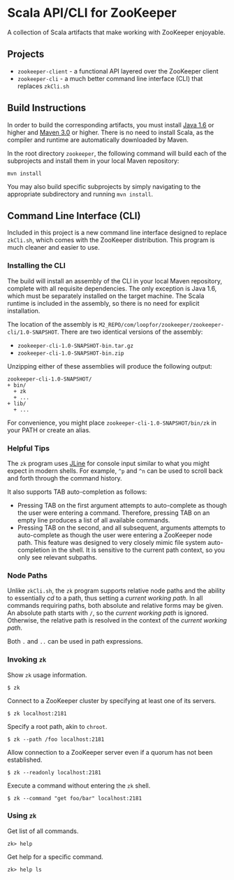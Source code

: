 # Scala API/CLI for ZooKeeper
A collection of Scala artifacts that make working with ZooKeeper enjoyable.

## Projects
* `zookeeper-client` - a functional API layered over the ZooKeeper client
* `zookeeper-cli` - a much better command line interface (CLI) that replaces `zkCli.sh`

## Build Instructions
In order to build the corresponding artifacts, you must install [Java 1.6](http://www.java.com/en/download/index.jsp) or
higher and [Maven 3.0](http://maven.apache.org/download.cgi) or higher. There is no need to install Scala, as the compiler and
runtime are automatically downloaded by Maven.

In the root directory `zookeeper`, the following command will build each of the subprojects and install them in your local
Maven repository:
```
mvn install
```

You may also build specific subprojects by simply navigating to the appropriate subdirectory and running `mvn install`.

## Command Line Interface (CLI)
Included in this project is a new command line interface designed to replace `zkCli.sh`, which comes with the
ZooKeeper distribution. This program is much cleaner and easier to use.

### Installing the CLI
The build will install an assembly of the CLI in your local Maven repository, complete with all requisite dependencies. The
only exception is Java 1.6, which must be separately installed on the target machine. The Scala runtime is included in the
assembly, so there is no need for explicit installation.

The location of the assembly is `M2_REPO/com/loopfor/zookeeper/zookeeper-cli/1.0-SNAPSHOT`. There are two identical versions
of the assembly:
* `zookeeper-cli-1.0-SNAPSHOT-bin.tar.gz`
* `zookeeper-cli-1.0-SNAPSHOT-bin.zip`

Unzipping either of these assemblies will produce the following output:
```
zookeeper-cli-1.0-SNAPSHOT/
+ bin/
  + zk
  + ...
+ lib/
  + ...
```

For convenience, you might place `zookeeper-cli-1.0-SNAPSHOT/bin/zk` in your PATH or create an alias.

### Helpful Tips
The `zk` program uses [JLine](https://github.com/jline/jline2) for console input similar to what you might expect in
modern shells. For example, `^p` and `^n` can be used to scroll back and forth through the command history.

It also supports TAB auto-completion as follows:
* Pressing TAB on the first argument attempts to auto-complete as though the user were entering a command. Therefore, pressing
TAB on an empty line produces a list of all available commands.
* Pressing TAB on the second, and all subsequent, arguments attempts to auto-complete as though the user were entering a
ZooKeeper node path. This feature was designed to very closely mimic file system auto-completion in the shell. It is
sensitive to the current path context, so you only see relevant subpaths.

### Node Paths
Unlike `zkCli.sh`, the `zk` program supports relative node paths and the ability to essentially _cd_ to a path, thus setting
a _current working path_. In all commands requiring paths, both absolute and relative forms may be given. An absolute path
starts with `/`, so the _current working path_ is ignored. Otherwise, the relative path is resolved in the context of the
_current working path_.

Both `.` and `..` can be used in path expressions.

### Invoking `zk`
Show `zk` usage information.
```
$ zk
```

Connect to a ZooKeeper cluster by specifying at least one of its servers.
```
$ zk localhost:2181
```

Specify a root path, akin to `chroot`.
```
$ zk --path /foo localhost:2181
```

Allow connection to a ZooKeeper server even if a quorum has not been established.
```
$ zk --readonly localhost:2181
```

Execute a command without entering the `zk` shell.
```
$ zk --command "get foo/bar" localhost:2181
```

### Using `zk`
Get list of all commands.
```
zk> help
```

Get help for a specific command.
```
zk> help ls
```
